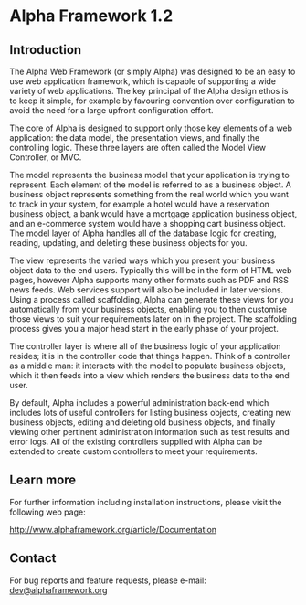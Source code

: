 Alpha Framework 1.2
===================

Introduction
------------

The Alpha Web Framework (or simply Alpha) was designed to be an easy to use web application framework, which is capable of supporting a wide variety of web applications. The key principal of the Alpha design ethos is to keep it simple, for example by favouring convention over configuration to avoid the need for a large upfront configuration effort.

The core of Alpha is designed to support only those key elements of a web application: the data model, the presentation views, and finally the controlling logic. These three layers are often called the Model View Controller, or MVC.

The model represents the business model that your application is trying to represent. Each element of the model is referred to as a business object. A business object represents something from the real world which you want to track in your system, for example a hotel would have a reservation business object, a bank would have a mortgage application business object, and an e-commerce system would have a shopping cart business object. The model layer of Alpha handles all of the database logic for creating, reading, updating, and deleting these business objects for you.

The view represents the varied ways which you present your business object data to the end users. Typically this will be in the form of HTML web pages, however Alpha supports many other formats such as PDF and RSS news feeds. Web services support will also be included in later versions. Using a process called scaffolding, Alpha can generate these views for you automatically from your business objects, enabling you to then customise those views to suit your requirements later on in the project. The scaffolding process gives you a major head start in the early phase of your project.

The controller layer is where all of the business logic of your application resides; it is in the controller code that things happen. Think of a controller as a middle man: it interacts with the model to populate business objects, which it then feeds into a view which renders the business data to the end user.

By default, Alpha includes a powerful administration back-end which includes lots of useful controllers for listing business objects, creating new business objects, editing and deleting old business objects, and finally viewing other pertinent administration information such as test results and error logs. All of the existing controllers supplied with Alpha can be extended to create custom controllers to meet your requirements.

Learn more
----------

For further information including installation instructions, please visit the following web page:

http://www.alphaframework.org/article/Documentation

Contact
-------

For bug reports and feature requests, please e-mail: dev@alphaframework.org